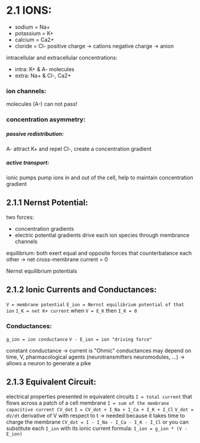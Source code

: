 # 2.1 IONS:

- sodium = Na+
- potassium = K+
- calcium = Ca2+
- cloride = Cl-
positive charge -> cations
negative charge -> anion

intracellular and extracellular concentrations:
- intra: K+ & A- molecules
- extra: Na+ & Cl-, Ca2+

### ion channels:
molecules (A-) can not pass!

### concentration asymmetry:
##### passive redistribution:
A- attract K+ and repel Cl-, create a concentration gradient

##### active transport:
ionic pumps pump ions in and out of the cell, help to maintain concentration gradient

## 2.1.1 Nernst Potential:
two forces:
- concentration gradients
- electric potential gradients
drive each ion species through membrance channels

equilibrium:
both exert equal and opposite forces that counterbalance each other
-> net cross-membrane current = 0

Nernst equilibrium potentials

## 2.1.2 Ionic Currents and Conductances:
`V = membrane potential`
`E_ion = Nernst equilibrium potential of that ion`
`I_K = net K+ current`
when `V = E_K` then `I_K = 0`

### Conductances:
`g_ion = ion conductance`
`V - E_ion = ion "driving force"`

constant conductance -> current is "Ohmic"
conductances may depend on time, V, pharmacological agents (neurotransmitters neuromodules, ...) -> allows a neuron to generate a pike

## 2.1.3 Equivalent Circuit:
electrical properties presented in equivalent circuits
`I = total current` that flows across a patch of a cell membrane
`I = sum of the membrane capacitive current CV_dot`
`I = CV_dot + I_Na + I_Ca + I_K + I_Cl`
`V_dot = dV/dt` derivative of V with respect to t
-> needed because it takes time to charge the membrane
`CV_dot = I - I_Na - I_Ca - I_K - I_Cl`
or you can substitute each `I_ion` with its ionic current formula: `I_ion = g_ion * (V - E_ion)`
